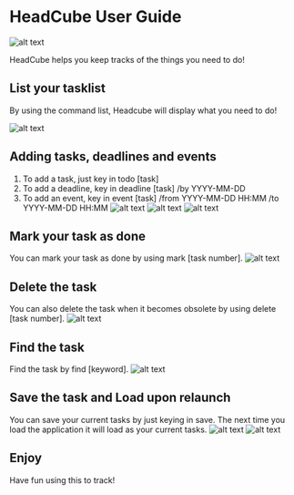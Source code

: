 # HeadCube User Guide
![alt text](Ui-1.png)

HeadCube helps you keep tracks of the things you need to do! 
## List your tasklist
By using the command list, Headcube will display what you need to do!

![alt text](image.png)
## Adding tasks, deadlines and events
1. To add a task, just key in todo [task]
2. To add a deadline, key in deadline [task] /by YYYY-MM-DD
3. To add an event, key in event [task] /from YYYY-MM-DD HH:MM /to YYYY-MM-DD HH:MM
![alt text](image-1.png)
![alt text](image-2.png)
![alt text](image-3.png)

## Mark your task as done
You can mark your task as done by using mark [task number].
![alt text](image-4.png)

## Delete the task
You can also delete the task when it becomes obsolete by using delete [task number].
![alt text](image-5.png)

## Find the task
Find the task by find [keyword].
![alt text](image-6.png)

## Save the task and Load upon relaunch
You can save your current tasks by just keying in save. 
The next time you load the application it will load as your current tasks.
![alt text](image-7.png)
![alt text](image-8.png)

## Enjoy
Have fun using this to track!
